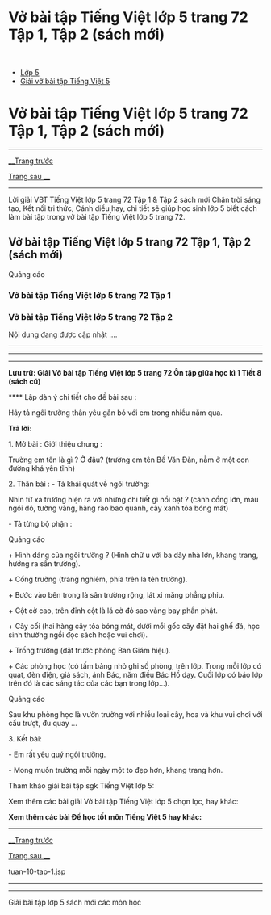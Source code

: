 # Vở bài tập Tiếng Việt lớp 5 trang 72 Tập 1, Tập 2 (sách mới)

﻿

  * [Lớp 5](https://vietjack.com/series/lop-5.jsp)
  * [Giải vở bài tập Tiếng Việt 5](https://vietjack.com/giai-vo-bai-tap-tieng-viet-5/index.jsp)



# Vở bài tập Tiếng Việt lớp 5 trang 72 Tập 1, Tập 2 (sách mới)

* * *

[__Trang trước](https://vietjack.com/giai-vo-bai-tap-tieng-viet-5/tuan-10-tap-1.jsp)

[Trang sau __](https://vietjack.com/giai-vo-bai-tap-tieng-viet-5/tuan-10-tap-1.jsp)

* * *

Lời giải VBT Tiếng Việt lớp 5 trang 72 Tập 1 & Tập 2 sách mới Chân trời sáng tạo, Kết nối tri thức, Cánh diều hay, chi tiết sẽ giúp học sinh lớp 5 biết cách làm bài tập trong vở bài tập Tiếng Việt lớp 5 trang 72.

## Vở bài tập Tiếng Việt lớp 5 trang 72 Tập 1, Tập 2 (sách mới)

Quảng cáo

### Vở bài tập Tiếng Việt lớp 5 trang 72 Tập 1

### Vở bài tập Tiếng Việt lớp 5 trang 72 Tập 2

Nội dung đang được cập nhật ....

* * *

* * *

* * *

**Lưu trữ: Giải Vở bài tập Tiếng Việt lớp 5 trang 72 Ôn tập giữa học kì 1 Tiết 8 (sách cũ)**

**** Lập dàn ý chi tiết cho đề bài sau : 

Hãy tả ngôi trường thân yêu gắn bó với em trong nhiều năm qua.

**Trả lời:**

1\. Mở bài : Giới thiệu chung :

Trường em tên là gì ? Ở đâu? (trường em tên Bế Văn Đàn, nằm ở một con đường khá yên tĩnh)

2\. Thân bài : - Tả khái quát về ngôi trường:

Nhìn từ xa trường hiện ra với những chi tiết gì nổi bật ? (cánh cổng lớn, màu ngói đỏ, tường vàng, hàng rào bao quanh, cây xanh tỏa bóng mát) 

\- Tả từng bộ phận :

Quảng cáo

\+ Hình dáng của ngôi trường ? (Hình chữ u với ba dãy nhà lớn, khang trang, hướng ra sân trường).

\+ Cổng trường (trang nghiêm, phía trên là tên trường).

\+ Bước vào bên trong là sân trường rộng, lát xi măng phẳng phiu.

\+ Cột cờ cao, trên đỉnh cột là lá cờ đỏ sao vàng bay phần phật.

\+ Cây cối (hai hàng cây tỏa bóng mát, dưới mỗi gốc cây đặt hai ghế đá, học sinh thường ngồi đọc sách hoặc vui chơi). 

\+ Trống trường (đặt trước phòng Ban Giám hiệu).

\+ Các phòng học (có tấm bảng nhỏ ghi số phòng, trên lớp. Trong mỗi lớp có quạt, đèn điện, giá sách, ảnh Bác, năm điều Bác Hồ dạy. Cuối lớp có báo lớp trên đó là các sáng tác của các bạn trong lớp...). 

Quảng cáo

Sau khu phòng học là vườn trường với nhiều loại cây, hoa và khu vui chơi với cầu trượt, đu quay ...

3\. Kết bài:

\- Em rất yêu quý ngôi trường.

\- Mong muốn trường mỗi ngày một to đẹp hơn, khang trang hơn.

Tham khảo giải bài tập sgk Tiếng Việt lớp 5:

Xem thêm các bài giải Vở bài tập Tiếng Việt lớp 5 chọn lọc, hay khác:

**Xem thêm các bài Để học tốt môn Tiếng Việt 5 hay khác:**

* * *

[__Trang trước](https://vietjack.com/giai-vo-bai-tap-tieng-viet-5/tuan-10-tap-1.jsp)

[Trang sau __](https://vietjack.com/giai-vo-bai-tap-tieng-viet-5/tuan-10-tap-1.jsp)

tuan-10-tap-1.jsp

* * *

* * *

Giải bài tập lớp 5 sách mới các môn học
